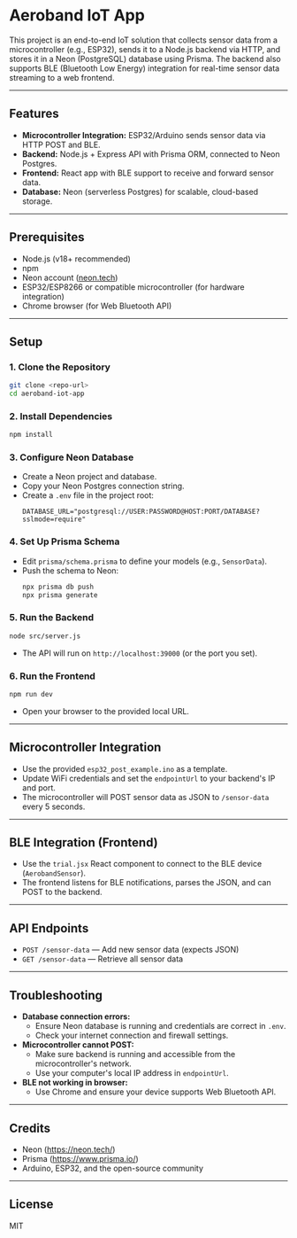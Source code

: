 # Aeroband IoT App

This project is an end-to-end IoT solution that collects sensor data from a microcontroller (e.g., ESP32), sends it to a Node.js backend via HTTP, and stores it in a Neon (PostgreSQL) database using Prisma. The backend also supports BLE (Bluetooth Low Energy) integration for real-time sensor data streaming to a web frontend.

---

## Features
- **Microcontroller Integration:** ESP32/Arduino sends sensor data via HTTP POST and BLE.
- **Backend:** Node.js + Express API with Prisma ORM, connected to Neon Postgres.
- **Frontend:** React app with BLE support to receive and forward sensor data.
- **Database:** Neon (serverless Postgres) for scalable, cloud-based storage.

---

## Prerequisites
- Node.js (v18+ recommended)
- npm
- Neon account ([neon.tech](https://neon.tech/))
- ESP32/ESP8266 or compatible microcontroller (for hardware integration)
- Chrome browser (for Web Bluetooth API)

---

## Setup

### 1. Clone the Repository
```sh
git clone <repo-url>
cd aeroband-iot-app
```

### 2. Install Dependencies
```sh
npm install
```

### 3. Configure Neon Database
- Create a Neon project and database.
- Copy your Neon Postgres connection string.
- Create a `.env` file in the project root:
  ```env
  DATABASE_URL="postgresql://USER:PASSWORD@HOST:PORT/DATABASE?sslmode=require"
  ```

### 4. Set Up Prisma Schema
- Edit `prisma/schema.prisma` to define your models (e.g., `SensorData`).
- Push the schema to Neon:
  ```sh
  npx prisma db push
  npx prisma generate
  ```

### 5. Run the Backend
```sh
node src/server.js
```
- The API will run on `http://localhost:39000` (or the port you set).

### 6. Run the Frontend
```sh
npm run dev
```
- Open your browser to the provided local URL.

---

## Microcontroller Integration
- Use the provided `esp32_post_example.ino` as a template.
- Update WiFi credentials and set the `endpointUrl` to your backend's IP and port.
- The microcontroller will POST sensor data as JSON to `/sensor-data` every 5 seconds.

---

## BLE Integration (Frontend)
- Use the `trial.jsx` React component to connect to the BLE device (`AerobandSensor`).
- The frontend listens for BLE notifications, parses the JSON, and can POST to the backend.

---

## API Endpoints
- `POST /sensor-data` — Add new sensor data (expects JSON)
- `GET /sensor-data` — Retrieve all sensor data

---

## Troubleshooting
- **Database connection errors:**
  - Ensure Neon database is running and credentials are correct in `.env`.
  - Check your internet connection and firewall settings.
- **Microcontroller cannot POST:**
  - Make sure backend is running and accessible from the microcontroller's network.
  - Use your computer's local IP address in `endpointUrl`.
- **BLE not working in browser:**
  - Use Chrome and ensure your device supports Web Bluetooth API.

---

## Credits
- Neon (https://neon.tech/)
- Prisma (https://www.prisma.io/)
- Arduino, ESP32, and the open-source community

---

## License
MIT
